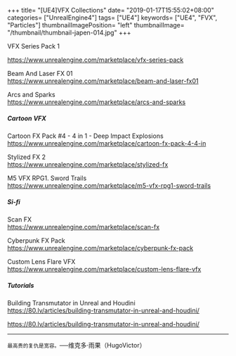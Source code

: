 +++
title= "[UE4]VFX Collections"
date= "2019-01-17T15:55:02+08:00"
categories= ["UnrealEngine4"]
tags= ["UE4"]
keywords= ["UE4", "FVX", "Particles"]
thumbnailImagePosition= "left"
thumbnailImage= "/thumbnail/thumbnail-japen-014.jpg"
+++

VFX Series Pack 1  
<!--more-->
https://www.unrealengine.com/marketplace/vfx-series-pack

Beam And Laser FX 01  
https://www.unrealengine.com/marketplace/beam-and-laser-fx01

Arcs and Sparks  
https://www.unrealengine.com/marketplace/arcs-and-sparks

##### Cartoon VFX

Cartoon FX Pack #4 - 4 in 1 - Deep Impact Explosions  
https://www.unrealengine.com/marketplace/cartoon-fx-pack-4-4-in

Stylized FX 2  
https://www.unrealengine.com/marketplace/stylized-fx

M5 VFX RPG1. Sword Trails  
https://www.unrealengine.com/marketplace/m5-vfx-rpg1-sword-trails

##### Si-fi

Scan FX  
https://www.unrealengine.com/marketplace/scan-fx

Cyberpunk FX Pack  
https://www.unrealengine.com/marketplace/cyberpunk-fx-pack

Custom Lens Flare VFX  
https://www.unrealengine.com/marketplace/custom-lens-flare-vfx

##### Tutorials

Building Transmutator in Unreal and Houdini  
https://80.lv/articles/building-transmutator-in-unreal-and-houdini/

https://80.lv/articles/building-transmutator-in-unreal-and-houdini/

***
`最高贵的复仇是宽容。`──维克多·雨果（HugoVictor）

